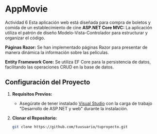 # AppMovie
Actividad 6
Esta aplicación web está diseñada para compra de boletos y comida de un establecimiento de cine
**ASP.NET Core MVC:** La aplicación utiliza el patrón de diseño Modelo-Vista-Controlador para estructurar y organizar el código.
  
**Páginas Razor:** Se han implementado páginas Razor para presentar de manera dinámica la información sobre las películas.

**Entity Framework Core:** Se utiliza EF Core para la persistencia de datos, facilitando las operaciones CRUD en la base de datos.

## Configuración del Proyecto
1. **Requisitos Previos:**
   - Asegúrate de tener instalado [Visual Studio](https://visualstudio.microsoft.com/es/) con la carga de trabajo "Desarrollo de ASP.NET y web" durante la instalación.

2. **Clonar el Repositorio:**
   ```bash
   git clone https://github.com/tuusuario/tuproyecto.git
